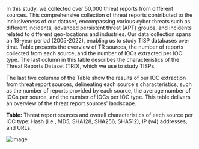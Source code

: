 In this study, we collected over 50,000 threat reports from different sources. This comprehensive collection of threat reports contributed to the inclusiveness of our dataset, encompassing various cyber threats such as different incidents, advanced persistent threat (APT) groups, and incidents related to different geo-locations and industries. Our data collection spans an 18-year period (2005-2022), enabling us to study TISP databases over time. Table presents the overview of TR sources, the number of reports collected from each source, and the number of IOCs extracted per IOC type. The last column in this table describes the characteristics of the Threat Reports Dataset (TRD), which we use to study TISPs.  

The last five columns of the Table show the results of our IOC extraction from threat report sources, delineating each source's characteristics, such as the number of reports provided by each source, the average number of IOCs per source, and the number of IOCs per IOC type. This table delivers an overview of the threat report sources' landscape.


**Table:** Threat report sources and overall characteristics of each source per IOC type: Hash (i.e., MD5, SHA128, SHA256, SHA512), IP (v4) addresses, and URLs.

![image](https://github.com/TIPCE/TIPCE/assets/160275708/95f949eb-814e-41ea-be6b-e043a28a5d98)
